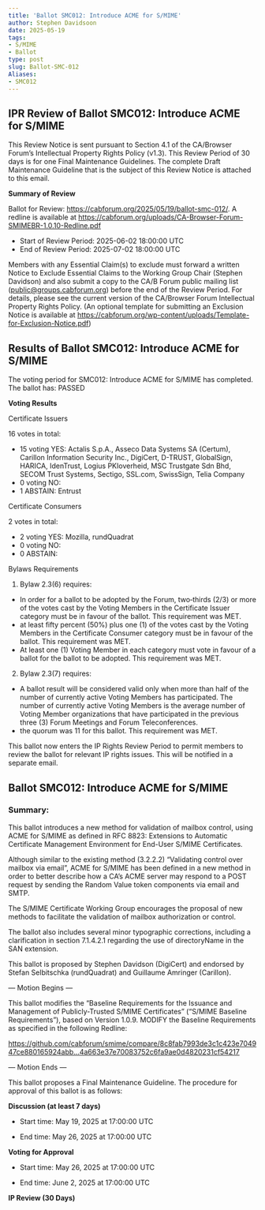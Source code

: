 ```yaml
---
title: 'Ballot SMC012: Introduce ACME for S/MIME'
author: Stephen Davidsoon
date: 2025-05-19
tags:
- S/MIME
- Ballot
type: post
slug: Ballot-SMC-012
Aliases: 
- SMC012
---
```


## IPR Review of Ballot SMC012: Introduce ACME for S/MIME

This Review Notice is sent pursuant to Section 4.1 of the CA/Browser Forum’s Intellectual Property Rights Policy (v1.3). This Review Period of 30 days is for one Final Maintenance Guidelines. The complete Draft Maintenance Guideline that is the subject of this Review Notice is attached to this email.

**Summary of Review**

Ballot for Review: https://cabforum.org/2025/05/19/ballot-smc-012/. A redline is available at https://cabforum.org/uploads/CA-Browser-Forum-SMIMEBR-1.0.10-Redline.pdf

* Start of Review Period: 2025-06-02 18:00:00 UTC
* End of Review Period: 2025-07-02 18:00:00 UTC

Members with any Essential Claim(s) to exclude must forward a written Notice to Exclude Essential Claims to the Working Group Chair (Stephen Davidson) and also submit a copy to the CA/B Forum public mailing list (public@groups.cabforum.org) before the end of the Review Period. For details, please see the current version of the CA/Browser Forum Intellectual Property Rights Policy.  (An optional template for submitting an Exclusion Notice is available at https://cabforum.org/wp-content/uploads/Template-for-Exclusion-Notice.pdf)

## Results of Ballot SMC012: Introduce ACME for S/MIME

The voting period for SMC012: Introduce ACME for S/MIME has completed. The ballot has: PASSED

**Voting Results**

Certificate Issuers

16 votes in total:
* 15 voting YES: Actalis S.p.A., Asseco Data Systems SA (Certum), Carillon Information Security Inc., DigiCert, D-TRUST, GlobalSign, HARICA, IdenTrust, Logius PKIoverheid, MSC Trustgate Sdn Bhd, SECOM Trust Systems, Sectigo, SSL.com, SwissSign, Telia Company
* 0 voting NO:
* 1 ABSTAIN: Entrust

Certificate Consumers

2 votes in total:
* 2 voting YES: Mozilla, rundQuadrat
* 0 voting NO:
* 0 ABSTAIN:

Bylaws Requirements

1. Bylaw 2.3(6) requires:
* In order for a ballot to be adopted by the Forum, two‐thirds (2/3) or more of the votes cast by the Voting Members in the Certificate Issuer category must be in favour of the ballot. This requirement was MET.
* at least fifty percent (50%) plus one (1) of the votes cast by the Voting Members in the Certificate Consumer category must be in favour of the ballot. This requirement was MET.
* At least one (1) Voting Member in each category must vote in favour of a ballot for the ballot to be adopted. This requirement was MET.
2. Bylaw 2.3(7) requires:
* A ballot result will be considered valid only when more than half of the number of currently active Voting Members has participated. The number of currently active Voting Members is the average number of Voting Member organizations that have participated in the previous three (3) Forum Meetings and Forum Teleconferences.
* the quorum was 11 for this ballot. This requirement was MET.

This ballot now enters the IP Rights Review Period to permit members to review the ballot for relevant IP rights issues. This will be notified in a separate email.

## Ballot SMC012: Introduce ACME for S/MIME

### Summary: 

This ballot introduces a new method for validation of mailbox control, using ACME for S/MIME as defined in RFC 8823: Extensions to Automatic Certificate Management Environment for End-User S/MIME Certificates.

Although similar to the existing method (3.2.2.2) “Validating control over mailbox via email”, ACME for S/MIME has been defined in a new method in order to better describe how a CA’s ACME server may respond to a POST request by sending the Random Value token components via email and SMTP.

The S/MIME Certificate Working Group encourages the proposal of new methods to facilitate the validation of mailbox authorization or control.

The ballot also includes several minor typographic corrections, including a clarification in section 7.1.4.2.1 regarding the use of directoryName in the SAN extension.

This ballot is proposed by Stephen Davidson (DigiCert) and endorsed by Stefan Selbitschka (rundQuadrat) and Guillaume Amringer (Carillon).

— Motion Begins —

This ballot modifies the “Baseline Requirements for the Issuance and Management of Publicly-Trusted S/MIME Certificates” (“S/MIME Baseline Requirements”), based on Version 1.0.9.
MODIFY the Baseline Requirements as specified in the following Redline:

https://github.com/cabforum/smime/compare/8c8fab7993de3c1c423e704947ce880165924abb...4a663e37e70083752c6fa9ae0d4820231cf54217

— Motion Ends —

This ballot proposes a Final Maintenance Guideline. The procedure for approval of this ballot is as follows:

**Discussion (at least 7 days)**

* Start time: May 19, 2025 at 17:00:00 UTC

* End time: May 26, 2025 at 17:00:00 UTC

**Voting for Approval**

* Start time: May 26, 2025 at 17:00:00 UTC

* End time: June 2, 2025 at 17:00:00 UTC

**IP Review (30 Days)**

